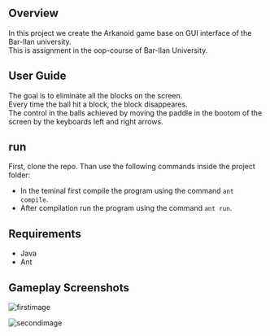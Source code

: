 ## Overview
In this project we create the Arkanoid game base on GUI interface of the Bar-Ilan university.  
This is assignment in the oop-course of Bar-Ilan University.
## User Guide
The goal is to eliminate all the blocks on the screen.  
Every time the ball hit a block, the block disappeares.  
The control in the balls achieved by moving the paddle in the bootom of the screen by the keyboards left and right arrows.
## run
First, clone the repo. Than use the following commands inside the project folder:
* In the teminal first compile the program using the command `ant compile`.
* After compilation run the program using the command `ant run`.
## Requirements
* Java
* Ant
## Gameplay Screenshots




![firstimage](https://github.com/user-attachments/assets/981bfb7d-9290-48c8-8a8e-5a7a2d74681a)




![secondimage](https://github.com/user-attachments/assets/f99096ed-b840-42c0-a2ed-e39fd1418ada)
